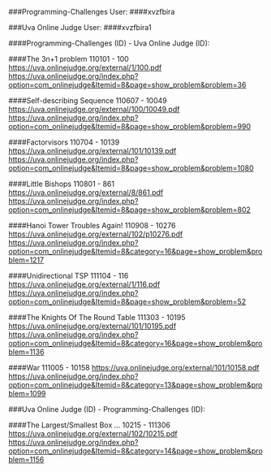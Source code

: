###Programming-Challenges User:
####xvzfbira

###Uva Online Judge User:
####xvzfbira1

####Programming-Challenges (ID) - Uva Online Judge (ID):


####The 3n+1 problem
110101 - 100 https://uva.onlinejudge.org/external/1/100.pdf
https://uva.onlinejudge.org/index.php?option=com_onlinejudge&Itemid=8&page=show_problem&problem=36

####Self-describing Sequence
110607 - 10049 https://uva.onlinejudge.org/external/100/10049.pdf
https://uva.onlinejudge.org/index.php?option=com_onlinejudge&Itemid=8&page=show_problem&problem=990

####Factorvisors
110704 - 10139 https://uva.onlinejudge.org/external/101/10139.pdf
https://uva.onlinejudge.org/index.php?option=com_onlinejudge&Itemid=8&page=show_problem&problem=1080

####Little Bishops
110801 - 861 https://uva.onlinejudge.org/external/8/861.pdf
https://uva.onlinejudge.org/index.php?option=com_onlinejudge&Itemid=8&page=show_problem&problem=802

####Hanoi Tower Troubles Again!
110908 - 10276 https://uva.onlinejudge.org/external/102/p10276.pdf
https://uva.onlinejudge.org/index.php?option=com_onlinejudge&Itemid=8&category=16&page=show_problem&problem=1217

####Unidirectional TSP
111104 - 116 https://uva.onlinejudge.org/external/1/116.pdf
https://uva.onlinejudge.org/index.php?option=com_onlinejudge&Itemid=8&page=show_problem&problem=52

####The Knights Of The Round Table
111303 - 10195 https://uva.onlinejudge.org/external/101/10195.pdf
https://uva.onlinejudge.org/index.php?option=com_onlinejudge&Itemid=8&category=16&page=show_problem&problem=1136

####War
111005 - 10158 https://uva.onlinejudge.org/external/101/10158.pdf
https://uva.onlinejudge.org/index.php?option=com_onlinejudge&Itemid=8&category=13&page=show_problem&problem=1099


###Uva Online Judge (ID) - Programming-Challenges (ID):

####The Largest/Smallest Box ...
10215 - 111306 https://uva.onlinejudge.org/external/102/10215.pdf
https://uva.onlinejudge.org/index.php?option=com_onlinejudge&Itemid=8&category=14&page=show_problem&problem=1156
